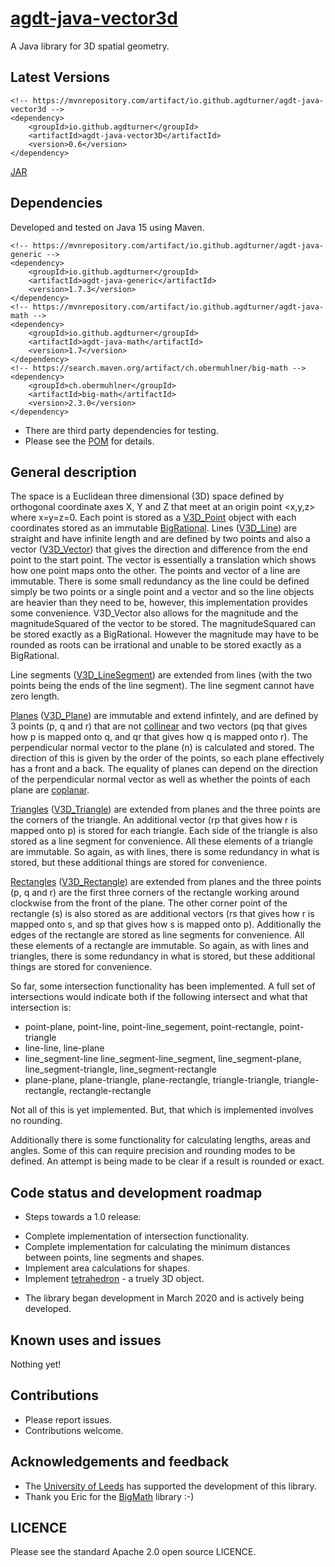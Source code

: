 # [agdt-java-vector3d](https://github.com/agdturner/agdt-java-vector3d)

A Java library for 3D spatial geometry.

## Latest Versions
```
<!-- https://mvnrepository.com/artifact/io.github.agdturner/agdt-java-vector3d -->
<dependency>
    <groupId>io.github.agdturner</groupId>
    <artifactId>agdt-java-vector3D</artifactId>
    <version>0.6</version>
</dependency>
```
[JAR](https://repo1.maven.org/maven2/io/github/agdturner/agdt-java-vector3d/0.6/agdt-java-vector3d-0.6.jar)

## Dependencies
Developed and tested on Java 15 using Maven.
```
<!-- https://mvnrepository.com/artifact/io.github.agdturner/agdt-java-generic -->
<dependency>
    <groupId>io.github.agdturner</groupId>
    <artifactId>agdt-java-generic</artifactId>
    <version>1.7.3</version>
</dependency>
<!-- https://mvnrepository.com/artifact/io.github.agdturner/agdt-java-math -->
<dependency>
    <groupId>io.github.agdturner</groupId>
    <artifactId>agdt-java-math</artifactId>
    <version>1.7</version>
</dependency>
<!-- https://search.maven.org/artifact/ch.obermuhlner/big-math -->
<dependency>
    <groupId>ch.obermuhlner</groupId>
    <artifactId>big-math</artifactId>
    <version>2.3.0</version>
</dependency>
```
- There are third party dependencies for testing.
- Please see the [POM](https://github.com/agdturner/agdt-java-vector3d/blob/master/pom.xml) for details.

## General description
The space is a Euclidean three dimensional (3D) space defined by orthogonal coordinate axes X, Y and Z that meet at an origin point <x,y,z> where x=y=z=0. Each point is stored as a [V3D_Point](https://github.com/agdturner/agdt-java-vector3D/blob/master/src/main/java/uk/ac/leeds/ccg/v3d/geometry/V3D_Point.java) object with each coordinates stored as an immutable [BigRational](https://github.com/eobermuhlner/big-math/blob/master/ch.obermuhlner.math.big/src/main/java/ch/obermuhlner/math/big/BigRational.java). Lines ([V3D_Line](https://github.com/agdturner/agdt-java-vector3D/blob/master/src/main/java/uk/ac/leeds/ccg/v3d/geometry/V3D_Line.java)) are straight and have infinite length and are defined by two points and also a vector ([V3D_Vector](https://github.com/agdturner/agdt-java-vector3D/blob/master/src/main/java/uk/ac/leeds/ccg/v3d/geometry/V3D_Vector.java)) that gives the direction and difference from the end point to the start point. The vector is essentially a translation which shows how one point maps onto the other. The points and vector of a line are immutable. There is some small redundancy as the line could be defined simply be two points or a single point and a vector and so the line objects are heavier than they need to be, however, this implementation provides some convenience. V3D_Vector also allows for the magnitude and the magnitudeSquared of the vector to be stored. The magnitudeSquared can be stored exactly as a BigRational. However the magnitude may have to be rounded as roots can be irrational and unable to be stored exactly as a BigRational.

Line segments ([V3D_LineSegment](https://github.com/agdturner/agdt-java-vector3D/blob/master/src/main/java/uk/ac/leeds/ccg/v3d/geometry/V3D_LineSegment.java)) are extended from lines (with the two points being the ends of the line segment). The line segment cannot have zero length.

[Planes](https://en.wikipedia.org/wiki/Plane_(geometry)) ([V3D_Plane](https://github.com/agdturner/agdt-java-vector3D/blob/master/src/main/java/uk/ac/leeds/ccg/v3d/geometry/V3D_Plane.java)) are immutable and extend infintely, and are defined by 3 points (p, q and r) that are not [collinear](https://en.wikipedia.org/wiki/Collinearity) and two vectors (pq that gives how p is mapped onto q, and qr that gives how q is mapped onto r). The perpendicular normal vector to the plane (n) is calculated and stored. The direction of this is given by the order of the points, so each plane effectively has a front and a back. The equality of planes can depend on the direction of the perpendicular normal vector as well as whether the points of each plane are [coplanar](https://en.wikipedia.org/wiki/Coplanarity).

[Triangles](https://en.wikipedia.org/wiki/Triangle) ([V3D_Triangle](https://github.com/agdturner/agdt-java-vector3D/blob/master/src/main/java/uk/ac/leeds/ccg/v3d/geometry/V3D_Triangle.java)) are extended from planes and the three points are the corners of the triangle. An additional vector (rp that gives how r is mapped onto p) is stored for each triangle. Each side of the triangle is also stored as a line segment for convenience. All these elements of a triangle are immutable. So again, as with lines, there is some redundancy in what is stored, but these additional things are stored for convenience.

[Rectangles](https://en.wikipedia.org/wiki/Rectangle) ([V3D_Rectangle](https://github.com/agdturner/agdt-java-vector3D/blob/master/src/main/java/uk/ac/leeds/ccg/v3d/geometry/V3D_Rectangle.java)) are extended from planes and the three points (p, q and r) are the first three corners of the rectangle working around clockwise from the front of the plane. The other corner point of the rectangle (s) is also stored as are additional vectors (rs that gives how r is mapped onto s, and sp that gives how s is mapped onto p). Additionally the edges of the rectangle are stored as line segments for convenience. All these elements of a rectangle are immutable. So again, as with lines and triangles, there is some redundancy in what is stored, but these additional things are stored for convenience.

So far, some intersection functionality has been implemented. A full set of intersections would indicate both if the following intersect and what that intersection is:
* point-plane, point-line, point-line_segement, point-rectangle, point-triangle
* line-line, line-plane
* line_segment-line line_segment-line_segment, line_segment-plane, line_segment-triangle, line_segment-rectangle
* plane-plane, plane-triangle, plane-rectangle, triangle-triangle, triangle-rectangle, rectangle-rectangle

Not all of this is yet implemented. But, that which is implemented involves no rounding.

Additionally there is some functionality for calculating lengths, areas and angles. Some of this can require precision and rounding modes to be defined. An attempt is being made to be clear if a result is rounded or exact.


## Code status and development roadmap
* Steps towards a 1.0 release:
- Complete implementation of intersection functionality.
- Complete implementation for calculating the minimum distances between points, line segments and shapes.
- Implement area calculations for shapes.
- Implement [tetrahedron](https://en.wikipedia.org/wiki/Tetrahedron) - a truely 3D object.

* The library began development in March 2020 and is actively being developed. 

## Known uses and issues
Nothing yet!

## Contributions
- Please report issues.
- Contributions welcome.

## Acknowledgements and feedback
- The [University of Leeds](http://www.leeds.ac.uk) has supported the development of this library.
- Thank you Eric for the [BigMath](https://github.com/eobermuhlner/big-math) library :-)

## LICENCE
Please see the standard Apache 2.0 open source LICENCE.
